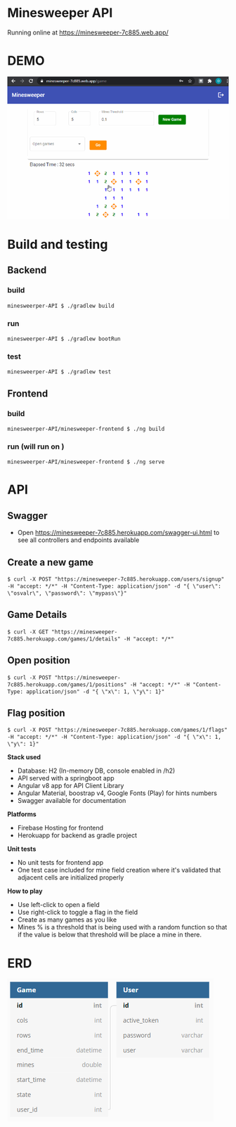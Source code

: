 # Minesweeper API

Running online at https://minesweeper-7c885.web.app/

# DEMO
![](.images/demo.gif)

# Build and testing
## Backend
### build
```
minesweerper-API $ ./gradlew build
```

### run
```
minesweerper-API $ ./gradlew bootRun
```

### test
```
minesweerper-API $ ./gradlew test
```

## Frontend
### build
```
minesweerper-API/minesweeper-frontend $ ./ng build
```

### run (will run on )
```
minesweerper-API/minesweeper-frontend $ ./ng serve
```

# API

## Swagger
- Open https://minesweeper-7c885.herokuapp.com/swagger-ui.html to see all controllers and endpoints available

## Create a new game
```
$ curl -X POST "https://minesweeper-7c885.herokuapp.com/users/signup" -H "accept: */*" -H "Content-Type: application/json" -d "{ \"user\": \"osvalr\", \"password\": \"mypass\"}"
```

## Game Details
```
$ curl -X GET "https://minesweeper-7c885.herokuapp.com/games/1/details" -H "accept: */*"
```

## Open position
```
$ curl -X POST "https://minesweeper-7c885.herokuapp.com/games/1/positions" -H "accept: */*" -H "Content-Type: application/json" -d "{ \"x\": 1, \"y\": 1}"
```

## Flag position
```
$ curl -X POST "https://minesweeper-7c885.herokuapp.com/games/1/flags" -H "accept: */*" -H "Content-Type: application/json" -d "{ \"x\": 1, \"y\": 1}"
```

**Stack used**
- Database: H2 (In-memory DB, console enabled in /h2)
- API served with a springboot app
- Angular v8 app for API Client Library
- Angular Material, boostrap v4, Google Fonts (Play) for hints numbers
- Swagger available for documentation

**Platforms**
- Firebase Hosting for frontend
- Herokuapp for backend as gradle project

**Unit tests**
- No unit tests for frontend app
- One test case included for mine field creation where it's validated that adjacent cells are initialized properly

**How to play**
- Use left-click to open a field
- Use right-click to toggle a flag in the field
- Create  as many games as you like
- Mines % is a threshold that is being used with a random function so that if the value is below that threshold will be place a mine in there.


# ERD

![](.images/erd.png)
